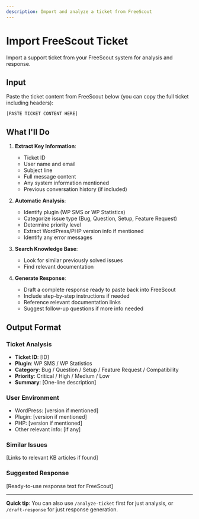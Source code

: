 ```yaml
---
description: Import and analyze a ticket from FreeScout
---
```


# Import FreeScout Ticket

Import a support ticket from your FreeScout system for analysis and response.

## Input

Paste the ticket content from FreeScout below (you can copy the full ticket including headers):

```
[PASTE TICKET CONTENT HERE]
```

## What I'll Do

1. **Extract Key Information**:
   - Ticket ID
   - User name and email
   - Subject line
   - Full message content
   - Any system information mentioned
   - Previous conversation history (if included)

2. **Automatic Analysis**:
   - Identify plugin (WP SMS or WP Statistics)
   - Categorize issue type (Bug, Question, Setup, Feature Request)
   - Determine priority level
   - Extract WordPress/PHP version info if mentioned
   - Identify any error messages

3. **Search Knowledge Base**:
   - Look for similar previously solved issues
   - Find relevant documentation

4. **Generate Response**:
   - Draft a complete response ready to paste back into FreeScout
   - Include step-by-step instructions if needed
   - Reference relevant documentation links
   - Suggest follow-up questions if more info needed

## Output Format

### Ticket Analysis
- **Ticket ID**: [ID]
- **Plugin**: WP SMS / WP Statistics
- **Category**: Bug / Question / Setup / Feature Request / Compatibility
- **Priority**: Critical / High / Medium / Low
- **Summary**: [One-line description]

### User Environment
- WordPress: [version if mentioned]
- Plugin: [version if mentioned]
- PHP: [version if mentioned]
- Other relevant info: [if any]

### Similar Issues
[Links to relevant KB articles if found]

### Suggested Response
[Ready-to-use response text for FreeScout]

---

**Quick tip**: You can also use `/analyze-ticket` first for just analysis, or `/draft-response` for just response generation.
